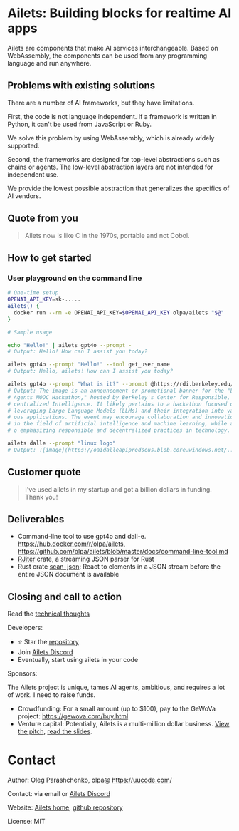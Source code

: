 # Ailets: Building blocks for realtime AI apps

Ailets are components that make AI services interchangeable. Based on WebAssembly, the components can be used from any programming language and run anywhere.


## Problems with existing solutions

There are a number of AI frameworks, but they have limitations.

First, the code is not language independent. If a framework is written in Python, it can't be used from JavaScript or Ruby.

We solve this problem by using WebAssembly, which is already widely supported.

Second, the frameworks are designed for top-level abstractions such as chains or agents. The low-level abstraction layers are not intended for independent use.

We provide the lowest possible abstraction that generalizes the specifics of AI vendors.


## Quote from you

> Ailets now is like C in the 1970s, portable and not Cobol.


## How to get started

### User playground on the command line

```bash
# One-time setup
OPENAI_API_KEY=sk-.....
ailets() {
  docker run --rm -e OPENAI_API_KEY=$OPENAI_API_KEY olpa/ailets "$@"
}

# Sample usage

echo "Hello!" | ailets gpt4o --prompt -
# Output: Hello! How can I assist you today?

ailets gpt4o --prompt "Hello!" --tool get_user_name
# Output: Hello, ailets! How can I assist you today?

ailets gpt4o --prompt "What is it?" --prompt @https://rdi.berkeley.edu/llm-agents-hackathon/assets/img/llm_agents_hackathon_banner.png
# Output: The image is an announcement or promotional banner for the "LLM
# Agents MOOC Hackathon," hosted by Berkeley's Center for Responsible, De
# centralized Intelligence. It likely pertains to a hackathon focused on
# leveraging Large Language Models (LLMs) and their integration into vari
# ous applications. The event may encourage collaboration and innovation
# in the field of artificial intelligence and machine learning, while als
# o emphasizing responsible and decentralized practices in technology.

ailets dalle --prompt "linux logo"
# Output: ![image](https://oaidalleapiprodscus.blob.core.windows.net/....)

```

## Customer quote

> I've used ailets in my startup and got a billion dollars in funding. Thank you!


## Deliverables

- Command-line tool to use gpt4o and dall-e. <https://hub.docker.com/r/olpa/ailets>, <https://github.com/olpa/ailets/blob/master/docs/command-line-tool.md>
- [RJiter](https://crates.io/crates/rjiter) crate, a streaming JSON parser for Rust
- Rust crate [scan_json](https://crates.io/crates/scan_json): React to elements in a JSON stream before the entire JSON document is available


## Closing and call to action

Read the [technical thoughts](./docs/technical-thoughts.md)

Developers:

- ⭐ Star the [repository](https://github.com/olpa/ailets)
- Join [Ailets Discord](https://discord.gg/HEBE3gv2)
- Eventually, start using ailets in your code

Sponsors:

The Ailets project is unique, tames AI agents, ambitious, and requires a lot of work. I need to raise funds.

- Crowdfunding: For a small amount (up to $100), pay to the GeWoVa project: <https://gewova.com/buy.html>
- Venture capital: Potentially, Ailets is a multi-million dollar business. [View the pitch](https://youtu.be/0-YYUNn_EDU?si=GyaEbXYif8t3yjk6), [read the slides](https://drive.google.com/file/d/1xakK9fJkjzBbi9tO6ZFB16IMPCa_D2rR/view?usp=sharing).


# Contact

Author: Oleg Parashchenko, olpa@ <https://uucode.com/>

Contact: via email or [Ailets Discord](https://discord.gg/HEBE3gv2)

Website: [Ailets home](https://ailets.org), [github repository](https://github.com/olpa/ailets)

License: MIT
